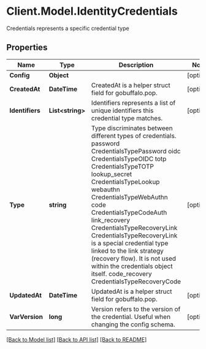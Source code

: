 # Client.Model.IdentityCredentials
Credentials represents a specific credential type

## Properties

Name | Type | Description | Notes
------------ | ------------- | ------------- | -------------
**Config** | **Object** |  | [optional] 
**CreatedAt** | **DateTime** | CreatedAt is a helper struct field for gobuffalo.pop. | [optional] 
**Identifiers** | **List&lt;string&gt;** | Identifiers represents a list of unique identifiers this credential type matches. | [optional] 
**Type** | **string** | Type discriminates between different types of credentials. password CredentialsTypePassword oidc CredentialsTypeOIDC totp CredentialsTypeTOTP lookup_secret CredentialsTypeLookup webauthn CredentialsTypeWebAuthn code CredentialsTypeCodeAuth link_recovery CredentialsTypeRecoveryLink  CredentialsTypeRecoveryLink is a special credential type linked to the link strategy (recovery flow).  It is not used within the credentials object itself. code_recovery CredentialsTypeRecoveryCode | [optional] 
**UpdatedAt** | **DateTime** | UpdatedAt is a helper struct field for gobuffalo.pop. | [optional] 
**VarVersion** | **long** | Version refers to the version of the credential. Useful when changing the config schema. | [optional] 

[[Back to Model list]](../README.md#documentation-for-models) [[Back to API list]](../README.md#documentation-for-api-endpoints) [[Back to README]](../README.md)

